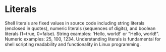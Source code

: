 # Literals

Shell literals are fixed values in source code including string literals (enclosed in quotes), numeric literals (sequences of digits), and boolean literals (1=true, 0=false). String examples: 'Hello, world!' or "Hello, world!". Numeric examples: 25, 100, 1234. Understanding literals is fundamental for shell scripting readability and functionality in Linux programming.
